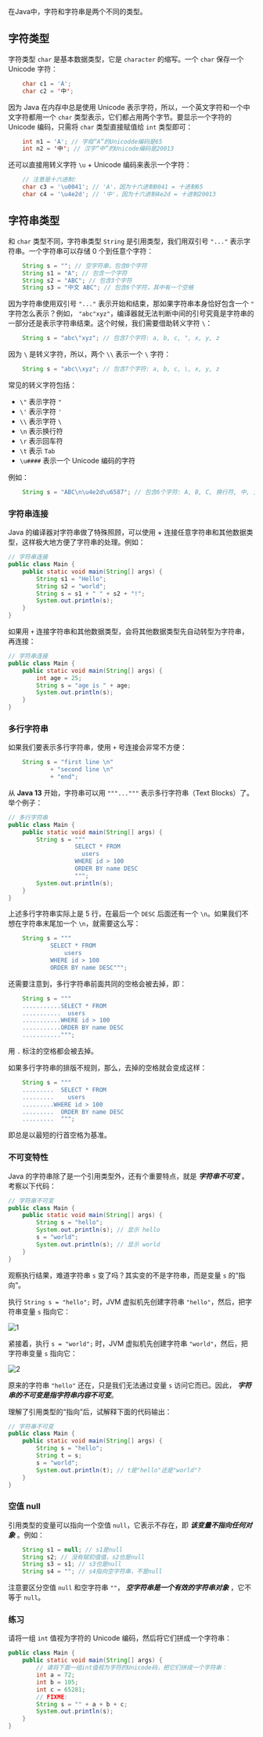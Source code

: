 在Java中，字符和字符串是两个不同的类型。

## 字符类型

字符类型 `char` 是基本数据类型，它是 `character` 的缩写。一个 `char` 保存一个 Unicode 字符：

```java
    char c1 = 'A';
    char c2 = '中';
```

因为 Java 在内存中总是使用 Unicode 表示字符，所以，一个英文字符和一个中文字符都用一个 `char` 类型表示，它们都占用两个字节。要显示一个字符的 Unicode 编码，只需将 `char` 类型直接赋值给 `int` 类型即可：


```java
    int n1 = 'A'; // 字母“A”的Unicodde编码是65
    int n2 = '中'; // 汉字“中”的Unicode编码是20013
```

还可以直接用转义字符 `\u` + Unicode 编码来表示一个字符：

```java
    // 注意是十六进制:
    char c3 = '\u0041'; // 'A'，因为十六进制0041 = 十进制65
    char c4 = '\u4e2d'; // '中'，因为十六进制4e2d = 十进制20013
```


## 字符串类型

和 `char` 类型不同，字符串类型 `String` 是引用类型，我们用双引号 `"..."` 表示字符串。一个字符串可以存储 0 个到任意个字符：

```java
    String s = ""; // 空字符串，包含0个字符
    String s1 = "A"; // 包含一个字符
    String s2 = "ABC"; // 包含3个字符
    String s3 = "中文 ABC"; // 包含6个字符，其中有一个空格
```

因为字符串使用双引号 `"..."` 表示开始和结束，那如果字符串本身恰好包含一个 `"` 字符怎么表示？例如， `"abc"xyz"`，编译器就无法判断中间的引号究竟是字符串的一部分还是表示字符串结束。这个时候，我们需要借助转义字符 `\`：

```java
    String s = "abc\"xyz"; // 包含7个字符: a, b, c, ", x, y, z
```

因为 `\` 是转义字符，所以，两个 `\\` 表示一个 `\` 字符：

```java
    String s = "abc\\xyz"; // 包含7个字符: a, b, c, \, x, y, z
```

常见的转义字符包括：

- `\"` 表示字符 `"`
- `\'` 表示字符 `'`
- `\\` 表示字符 `\`
- `\n` 表示换行符
- `\r` 表示回车符
- `\t` 表示 `Tab`
- `\u####` 表示一个 Unicode 编码的字符

例如：

```java
    String s = "ABC\n\u4e2d\u6587"; // 包含6个字符: A, B, C, 换行符, 中, 文
```

### 字符串连接

Java 的编译器对字符串做了特殊照顾，可以使用 + 连接任意字符串和其他数据类型，这样极大地方便了字符串的处理。例如：

```java
// 字符串连接
public class Main {
    public static void main(String[] args) {
        String s1 = "Hello";
        String s2 = "world";
        String s = s1 + " " + s2 + "!";
        System.out.println(s);
    }
}
```


如果用 `+` 连接字符串和其他数据类型，会将其他数据类型先自动转型为字符串，再连接：


```java
// 字符串连接
public class Main {
    public static void main(String[] args) {
        int age = 25;
        String s = "age is " + age;
        System.out.println(s);
    }
}
```


### 多行字符串

如果我们要表示多行字符串，使用 `+` 号连接会非常不方便：

```java
    String s = "first line \n"
            + "second line \n"
            + "end";
```

从 **Java 13** 开始，字符串可以用 `"""..."""` 表示多行字符串（Text Blocks）了。举个例子：


```java
// 多行字符串
public class Main {
    public static void main(String[] args) {
        String s = """
                   SELECT * FROM
                     users
                   WHERE id > 100
                   ORDER BY name DESC
                   """;
        System.out.println(s);
    }
}
```


上述多行字符串实际上是 5 行，在最后一个 `DESC` 后面还有一个 `\n`。如果我们不想在字符串末尾加一个 `\n`，就需要这么写：

```java
    String s = """ 
            SELECT * FROM
                users
            WHERE id > 100
            ORDER BY name DESC""";
```

还需要注意到，多行字符串前面共同的空格会被去掉，即：

```java
    String s = """
    ...........SELECT * FROM
    ...........  users
    ...........WHERE id > 100
    ...........ORDER BY name DESC
    ...........""";
```

用 `.` 标注的空格都会被去掉。

如果多行字符串的排版不规则，那么，去掉的空格就会变成这样：

```java
    String s = """
    .........  SELECT * FROM
    .........    users
    .........WHERE id > 100
    .........  ORDER BY name DESC
    .........  """;
```

即总是以最短的行首空格为基准。



### 不可变特性

Java 的字符串除了是一个引用类型外，还有个重要特点，就是 ***字符串不可变*** 。考察以下代码：

```java
// 字符串不可变
public class Main {
    public static void main(String[] args) {
        String s = "hello";
        System.out.println(s); // 显示 hello
        s = "world";
        System.out.println(s); // 显示 world
    }
}
```

观察执行结果，难道字符串 `s` 变了吗？其实变的不是字符串，而是变量 `s` 的“指向”。

执行 `String s = "hello";` 时，JVM 虚拟机先创建字符串 `"hello"`，然后，把字符串变量 `s` 指向它：

![1](https://cdn.gxmnzl.xyz//img/202206021150039.png)

紧接着，执行 `s = "world";` 时，JVM 虚拟机先创建字符串 `"world"`，然后，把字符串变量 `s` 指向它：

![2](https://cdn.gxmnzl.xyz//img/202206021150980.png)

原来的字符串 `"hello"` 还在，只是我们无法通过变量 `s` 访问它而已。因此， ***字符串的不可变是指字符串内容不可变***。

理解了引用类型的“指向”后，试解释下面的代码输出：

```java
// 字符串不可变
public class Main {
    public static void main(String[] args) {
        String s = "hello";
        String t = s;
        s = "world";
        System.out.println(t); // t是"hello"还是"world"?
    }
}
```


### 空值 null

引用类型的变量可以指向一个空值 `null`，它表示不存在，即 ***该变量不指向任何对象*** 。例如：

```java
    String s1 = null; // s1是null
    String s2; // 没有赋初值值，s2也是null
    String s3 = s1; // s3也是null
    String s4 = ""; // s4指向空字符串，不是null
```

注意要区分空值 `null` 和空字符串 `""`， ***空字符串是一个有效的字符串对象*** ，它不等于 `null`。


### 练习

请将一组 `int` 值视为字符的 Unicode 编码，然后将它们拼成一个字符串：

```java
public class Main {
    public static void main(String[] args) {
        // 请将下面一组int值视为字符的Unicode码，把它们拼成一个字符串：
        int a = 72;
        int b = 105;
        int c = 65281;
        // FIXME:
        String s = "" + a + b + c;
        System.out.println(s);
    }
}
```








